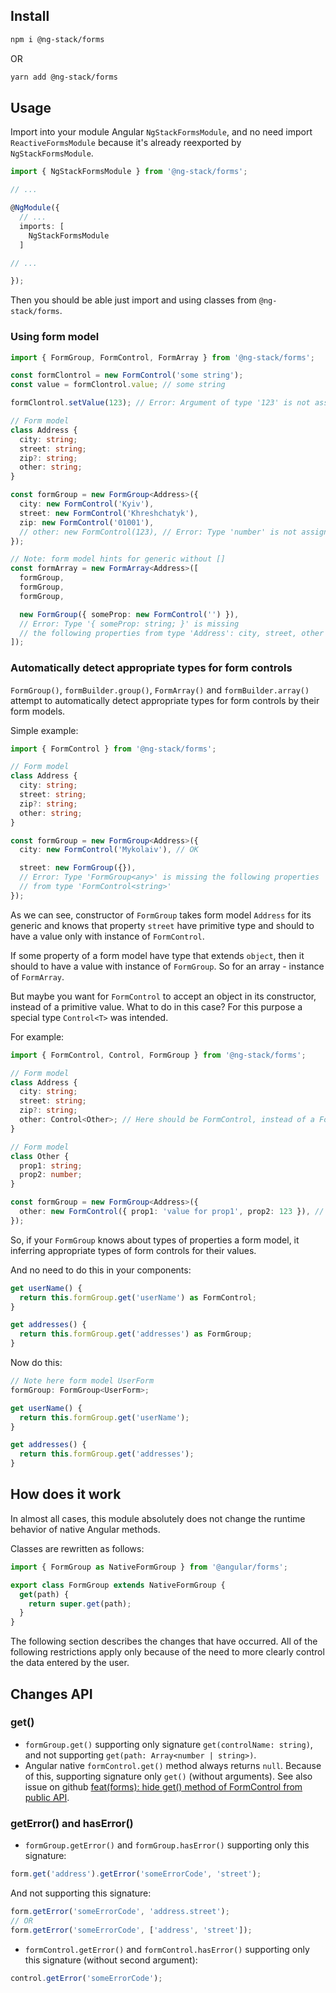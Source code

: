 ## Install

```bash
npm i @ng-stack/forms
```

OR

```bash
yarn add @ng-stack/forms
```

## Usage

Import into your module Angular `NgStackFormsModule`, and no need import `ReactiveFormsModule` because it's already
reexported by `NgStackFormsModule`.

```ts
import { NgStackFormsModule } from '@ng-stack/forms';

// ...

@NgModule({
  // ...
  imports: [
    NgStackFormsModule
  ]

// ...

});
```
Then you should be able just import and using classes from `@ng-stack/forms`.

### Using form model

```ts
import { FormGroup, FormControl, FormArray } from '@ng-stack/forms';

const formClontrol = new FormControl('some string');
const value = formClontrol.value; // some string

formClontrol.setValue(123); // Error: Argument of type '123' is not assignable to parameter of type 'string'

// Form model
class Address {
  city: string;
  street: string;
  zip?: string;
  other: string;
}

const formGroup = new FormGroup<Address>({
  city: new FormControl('Kyiv'),
  street: new FormControl('Khreshchatyk'),
  zip: new FormControl('01001'),
  // other: new FormControl(123), // Error: Type 'number' is not assignable to type 'string'
});

// Note: form model hints for generic without []
const formArray = new FormArray<Address>([
  formGroup,
  formGroup,
  formGroup,

  new FormGroup({ someProp: new FormControl('') }),
  // Error: Type '{ someProp: string; }' is missing
  // the following properties from type 'Address': city, street, other
]);
```

### Automatically detect appropriate types for form controls

`FormGroup()`, `formBuilder.group()`, `FormArray()` and `formBuilder.array()` attempt to automatically detect
appropriate types for form controls by their form models.

Simple example:

```ts
import { FormControl } from '@ng-stack/forms';

// Form model
class Address {
  city: string;
  street: string;
  zip?: string;
  other: string;
}

const formGroup = new FormGroup<Address>({
  city: new FormControl('Mykolaiv'), // OK

  street: new FormGroup({}),
  // Error: Type 'FormGroup<any>' is missing the following properties
  // from type 'FormControl<string>'
});
```

As we can see, constructor of `FormGroup` takes form model `Address` for its generic and knows that
property `street` have primitive type and should to have a value only with instance of `FormControl`.

If some property of a form model have type that extends `object`, then it should to have a value with
instance of `FormGroup`. So for an array - instance of `FormArray`.

But maybe you want for `FormControl` to accept an object in its constructor, instead of a primitive value.
What to do in this case? For this purpose a special type `Control<T>` was intended.

For example:

```ts
import { FormControl, Control, FormGroup } from '@ng-stack/forms';

// Form model
class Address {
  city: string;
  street: string;
  zip?: string;
  other: Control<Other>; // Here should be FormControl, instead of a FormGroup
}

// Form model
class Other {
  prop1: string;
  prop2: number;
}

const formGroup = new FormGroup<Address>({
  other: new FormControl({ prop1: 'value for prop1', prop2: 123 }), // OK
});
```

So, if your `FormGroup` knows about types of properties a form model, it inferring appropriate types of form controls
for their values.

And no need to do this in your components:

```ts
get userName() {
  return this.formGroup.get('userName') as FormControl;
}

get addresses() {
  return this.formGroup.get('addresses') as FormGroup;
}
```

Now do this:

```ts
// Note here form model UserForm
formGroup: FormGroup<UserForm>;

get userName() {
  return this.formGroup.get('userName');
}

get addresses() {
  return this.formGroup.get('addresses');
}
```

## How does it work

In almost all cases, this module absolutely does not change the runtime behavior of native Angular methods.

Classes are rewritten as follows:

```ts
import { FormGroup as NativeFormGroup } from '@angular/forms';

export class FormGroup extends NativeFormGroup {
  get(path) {
    return super.get(path);
  }
}
```

The following section describes the changes that have occurred. All of the following restrictions apply only because of the need to more clearly control the data entered by the user.

## Changes API

### get()

- `formGroup.get()` supporting only signature `get(controlName: string)`, and not supporting `get(path: Array<number | string>)`.
- Angular native `formControl.get()` method always returns `null`. Because of this, supporting signature only `get()` (without arguments).
See also issue on github [feat(forms): hide get() method of FormControl from public API](https://github.com/angular/angular/issues/29091).

### getError() and hasError()

- `formGroup.getError()` and `formGroup.hasError()` supporting only this signature:

```ts
form.get('address').getError('someErrorCode', 'street');
```

And not supporting this signature:

```ts
form.getError('someErrorCode', 'address.street');
// OR
form.getError('someErrorCode', ['address', 'street']);
```

- `formControl.getError()` and `formControl.hasError()` supporting only this signature (without second argument):

```ts
control.getError('someErrorCode');
```
